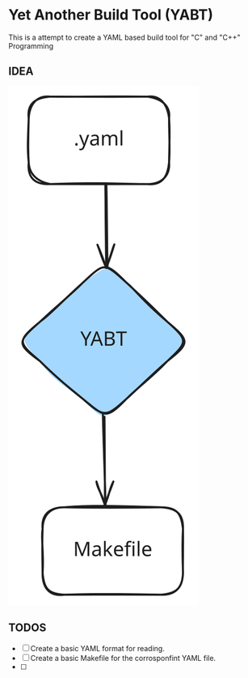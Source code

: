 # Yet Another Build Tool (YABT)

This is a attempt to create a YAML based build tool for "C" and "C++" Programming

## IDEA

![idea](images/idea.excalidraw.svg)

## TODOS
 - [ ] Create a basic YAML format for reading.
 - [ ] Create a basic Makefile for the corrosponfint YAML file.
 - [ ] 
